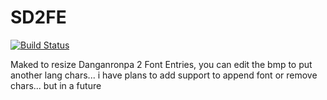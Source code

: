 # SD2FE
[![Build Status](https://travis-ci.org/ForumHulp/pageaddon.svg?branch=master)](http://katawa.url.ph)

Maked to resize Danganronpa 2 Font Entries, you can edit the bmp to put another lang chars...
i have plans to add support to append font or remove chars... but in a future
